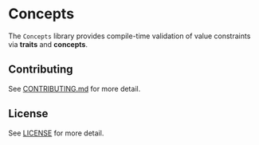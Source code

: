 # Concepts

The `Concepts` library provides compile-time validation of value constraints
via **traits** and **concepts**.

## Contributing

See [CONTRIBUTING.md](CONTRIBUTING.md) for more detail.

## License

See [LICENSE](LICENSE) for more detail.
